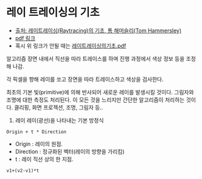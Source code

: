 # 레이 트레이싱의 기초

- [출처: 레이트레이싱(Raytracing)의 기초, 톰 해머슬리(Tom Hammersley)](http://www.kocca.kr/cop/bbs/view/B0000147/1215151.do?menuNo=201825)
- [pdf 링크](http://www.kocca.kr/knowledge/research/__icsFiles/afieldfile/2010/05/01/hhVybtiKrkdq.pdf)
- 혹시 위 링크가 안될 때는 [레이트레이싱의기초.pdf](https://github.com/yeosong1/yeosong1.github.io/files/4736577/default.pdf)


알고리즘
장면 내에서 직선을 따라 트레이스를 하며
진행 과정에서 색상 정보 등을 조정해 나감.

각 픽셀을 향해 레이를 쏘고
장면을 따라 트레이스하고
색상을 검사한다.

최초의 기본 빛(primitive)에 의해 반사되어 새로운 레이를 발생시킬 것이다.
그림자와 조명에 대한 측정도 처리된다.
이 모든 것을 느리지만 간단한 알고리즘이 처리하는 것이다.
클리핑, 화면 프로젝션, 조명, 그림자 등..

1. 레이
레이(광선)을 나타내는 기본 방정식
~~~
Origin + t * Direction
~~~
- Origin : 레이의 원점.
- Direction : 정규화된 벡터(레이의 방향을 가리킴)
- t : 레이 직선 상의 한 지점.

~~~
v1+(v2-v1)*t
~~~


